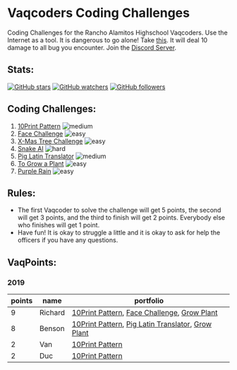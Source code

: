 # Vaqcoders Coding Challenges
Coding Challenges for the Rancho Alamitos Highschool Vaqcoders.
Use the Internet as a tool. It is dangerous to go alone! Take [this](https://vaqcoders.github.io/website/). It will deal 10 damage to all bug you encounter. Join the [Discord Server](https://discord.gg/DcPWdjY).

## Stats:
[![GitHub stars](https://img.shields.io/github/stars/vaqcoders/coding-challenges.svg?style=social&label=Stars)](https://github.com/vaqcoders/coding-challenges)
[![GitHub watchers](https://img.shields.io/github/watchers/vaqcoders/coding-challenges.svg?style=social&label=Watch)](https://github.com/vaqcoders/coding-challenges)
[![GitHub followers](https://img.shields.io/github/followers/vaqcoders.svg?style=social&label=Follow)](https://github.com/vaqcoders)

## Coding Challenges:
1. [10Print Pattern](1/README.md) ![medium](https://img.shields.io/badge/difficulty-medium-yellow.svg)
1. [Face Challenge](2/README.md) ![easy](https://img.shields.io/badge/difficulty-easy-green.svg)
1. [X-Mas Tree Challenge](3/README.md) ![easy](https://img.shields.io/badge/difficulty-easy-green.svg)
1. [Snake AI](4/README.md) ![hard](https://img.shields.io/badge/difficulty-hard-red.svg)
1. [Pig Latin Translator](5/README.md) ![medium](https://img.shields.io/badge/difficulty-medium-yellow.svg)
1. [To Grow a Plant](6/README.md) ![easy](https://img.shields.io/badge/difficulty-easy-green.svg)
1. [Purple Rain](7/README.md) ![easy](https://img.shields.io/badge/difficulty-medium-yellow.svg)

## Rules:
* The first Vaqcoder to solve the challenge will get 5 points, the second will get 3 points, and the third to finish will get 2 points. Everybody else who finishes will get 1 point.
* Have fun! It is okay to struggle a little and it is okay to ask for help the officers if you have any questions.

## VaqPoints:
### 2019
| points | name | portfolio |
|---|---|---|
| 9 | Richard | [10Print Pattern](https://editor.p5js.org/FileXX44/sketches/BJhJdofTm), [Face Challenge](https://editor.p5js.org/FileXX44/sketches/H1xm3tf67), [Grow Plant](https://editor.p5js.org/FileXX44/sketches/MXRV5HOKW) |
| 8 | Benson | [10Print Pattern](https://editor.p5js.org/19bphung@ggusd.net/sketches/tEOzr32Cn), [Pig Latin Translator](https://editor.p5js.org/19bphung@ggusd.net/sketches/tanKIH4js), [Grow Plant](https://editor.p5js.org/19bphung@ggusd.net/sketches/v_qEZ4IZB) |
| 2 | Van | [10Print Pattern](https://editor.p5js.org/20vvu5@ggusd.net/sketches/WVafKp5fu) |
| 2 | Duc | [10Print Pattern](https://editor.p5js.org/ducvu0729@gmail.com/sketches/u-b94LiEw) |

